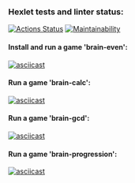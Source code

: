 ### Hexlet tests and linter status:
[![Actions Status](https://github.com/antliubimov/backend-project-lvl1/workflows/hexlet-check/badge.svg)](https://github.com/antliubimov/backend-project-lvl1/actions)
[![Maintainability](https://api.codeclimate.com/v1/badges/17cd746dab1184135734/maintainability)](https://codeclimate.com/github/antliubimov/backend-project-lvl1/maintainability)

#### Install and run a game 'brain-even':
[![asciicast](https://asciinema.org/a/xdntpD8HvWPpT0Ov2jum8S44d.svg)](https://asciinema.org/a/xdntpD8HvWPpT0Ov2jum8S44d)

#### Run a game 'brain-calc':
[![asciicast](https://asciinema.org/a/WoKLeyOQnNmJGx4XGS31P9NqK.svg)](https://asciinema.org/a/WoKLeyOQnNmJGx4XGS31P9NqK)

#### Run a game 'brain-gcd':
[![asciicast](https://asciinema.org/a/HXi3FF1HzvWPJuNcehOXA4t47.svg)](https://asciinema.org/a/HXi3FF1HzvWPJuNcehOXA4t47)

#### Run a game 'brain-progression':
[![asciicast](https://asciinema.org/a/ps8vtKeQdxdoxu6G3vtcOrAy3.svg)](https://asciinema.org/a/ps8vtKeQdxdoxu6G3vtcOrAy3)
